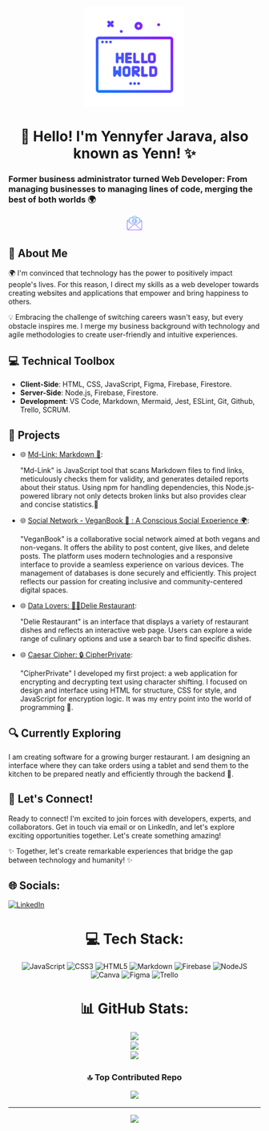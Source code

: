 <div align="center">
  <img src="./icons/hola-mundo.png" alt="Hello World Image" width="200" height="200">
</div>

<div align="center">
  <h1> 👋 Hello! I'm Yennyfer Jarava, also known as Yenn! ✨</h1>
</div>

<h3>Former business administrator turned Web Developer: From managing businesses to managing lines of code, merging the best of both worlds 🌍</h3>

<div align="center">
<p>
  <a href="mailto:yennyfer.jarava92@gmail.com"><img src="./icons/email.png" alt="Email" width="30"></a> 

</p>
</div>

## 🌟 About Me

🌍 I'm convinced that technology has the power to positively impact people's lives. For this reason, I direct my skills as a web developer towards creating websites and applications that empower and bring happiness to others.

💡 Embracing the challenge of switching careers wasn't easy, but every obstacle inspires me. I merge my business background with technology and agile methodologies to create user-friendly and intuitive experiences.

## 💻 Technical Toolbox

- **Client-Side**: HTML, CSS, JavaScript, Figma, Firebase, Firestore.
- **Server-Side**: Node.js, Firebase, Firestore.
- **Development**: VS Code, Markdown, Mermaid, Jest, ESLint, Git, Github, Trello, SCRUM.

## 🚀 Projects

- 🌐 [Md-Link: Markdown 🔗](https://www.npmjs.com/package/yennjp-md-links):

    "Md-Link" is JavaScript tool that scans Markdown files to find links, meticulously checks them for validity, and generates detailed reports about their status. Using npm for handling dependencies, this Node.js-powered library not only detects broken links but also provides clear and concise statistics.📎

- 🌐 [Social Network - VeganBook 🌱 : A Conscious Social Experience 🌍](https://dev-008-social-network-veganbook.vercel.app/):

    "VeganBook" is a collaborative social network aimed at both vegans and non-vegans. It offers the ability to post content, give likes, and delete posts. The platform uses modern technologies and a responsive interface to provide a seamless experience on various devices. The management of databases is done securely and efficiently. This project reflects our passion for creating inclusive and community-centered digital spaces.

- 🌐 [Data Lovers: 👩‍🍳Delie Restaurant](https://yennyferjp.github.io/DEV008-data-lovers/):

    "Delie Restaurant" is an interface that displays a variety of restaurant dishes and reflects an interactive web page. Users can explore a wide range of culinary options and use a search bar to find specific dishes.

- 🌐 [Caesar Cipher: 🔒 CipherPrivate](https://github.com/Yennyferjp/CipherPrivate):

    "CipherPrivate" I developed my first project: a web application for encrypting and decrypting text using character shifting. I focused on design and interface using HTML for structure, CSS for style, and JavaScript for encryption logic. It was my entry point into the world of programming 🚀.

## 🔍 Currently Exploring

I am creating software for a growing burger restaurant. I am designing an interface where they can take orders using a tablet and send them to the kitchen to be prepared neatly and efficiently through the backend 🍔.

## 🤝 Let's Connect!

Ready to connect! I'm excited to join forces with developers, experts, and collaborators. Get in touch via email or on LinkedIn, and let's explore exciting opportunities together. Let's create something amazing!

✨ Together, let's create remarkable experiences that bridge the gap between technology and humanity! ✨

## 🌐 Socials:
[![LinkedIn](https://img.shields.io/badge/LinkedIn-%230077B5.svg?logo=linkedin&logoColor=white)]([https://www.linkedin.com/in/yennyferjp/](https://www.linkedin.com/in/yennyferjp/)) 

<div align="center">

# 💻 Tech Stack:
![JavaScript](https://img.shields.io/badge/javascript-%23323330.svg?style=flat&logo=javascript&logoColor=%23F7DF1E) ![CSS3](https://img.shields.io/badge/css3-%231572B6.svg?style=flat&logo=css3&logoColor=white) ![HTML5](https://img.shields.io/badge/html5-%23E34F26.svg?style=flat&logo=html5&logoColor=white) ![Markdown](https://img.shields.io/badge/markdown-%23000000.svg?style=flat&logo=markdown&logoColor=white) ![Firebase](https://img.shields.io/badge/firebase-%23039BE5.svg?style=flat&logo=firebase) ![NodeJS](https://img.shields.io/badge/node.js-6DA55F?style=flat&logo=node.js&logoColor=white) ![Canva](https://img.shields.io/badge/Canva-%2300C4CC.svg?style=flat&logo=Canva&logoColor=white) 	![Figma](https://img.shields.io/badge/figma-%23F24E1E.svg?style=flat&logo=figma&logoColor=white) ![Trello](https://img.shields.io/badge/Trello-%23026AA7.svg?style=flat&logo=Trello&logoColor=white)
# 📊 GitHub Stats:
![](https://github-readme-stats.vercel.app/api?username=Yennyferjp&theme=dracula&hide_border=false&include_all_commits=false&count_private=false)<br/>
![](https://github-readme-streak-stats.herokuapp.com/?user=Yennyferjp&theme=dracula&hide_border=false)<br/>
![](https://github-readme-stats.vercel.app/api/top-langs/?username=Yennyferjp&theme=dracula&hide_border=false&include_all_commits=false&count_private=false&layout=compact)



### 🔝 Top Contributed Repo
![](https://github-contributor-stats.vercel.app/api?username=Yennyferjp&limit=5&theme=onedark&combine_all_yearly_contributions=true)

---
[![](https://visitcount.itsvg.in/api?id=Yennyferjp&icon=7&color=10)](https://visitcount.itsvg.in)

</div>
<!-- Proudly created with GPRM ( https://gprm.itsvg.in ) -->

